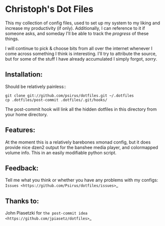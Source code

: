 Christoph's Dot Files
======================

This my collection of config files, used to set up my system to my liking and
increase my productivity (if only). Additionally, I can reference to it if someone asks, and someday I'll be able to track the *progress* of these things.

I will continue to pick & choose bits from all over the internet whenever I
come across something I think is interesting. I'll try to attribute the source,
but for some of the stuff I have already accumulated I simply forgot, *sorry*.

Installation:
-------------
Should be relatively painless::

    git clone git://github.com/psirus/dotfiles.git ~/.dotfiles
    cp .dotfiles/post-commit .dotfiles/.git/hooks/

The post-commit hook will link all the hidden dotfiles in this directory from
your home directory.

Features:
---------
At the moment this is a relatively barebones xmonad config, but it does
provide nice dzen2 output for the banshee media player, and colormapped
volume info. This in an easily modifiable python script.

Feedback:
---------
Tell me what you think or whether you have any problems with my configs:
`Issues <https://github.com/Psirus/dotfiles/issues>`_

Thanks to:
----------

John Piasetzki for `the post-commit idea <https://github.com/jpiasetz/dotfiles>`_
